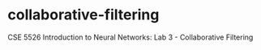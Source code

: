 # collaborative-filtering
CSE 5526 Introduction to Neural Networks: Lab 3 - Collaborative Filtering

